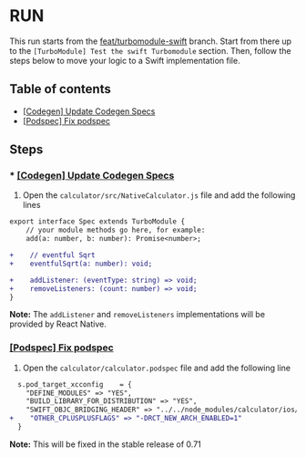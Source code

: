 # RUN

This run starts from the [feat/turbomodule-swift](https://github.com/react-native-community/RNNewArchitectureLibraries/tree/feat/turbomodule-swift) branch.
Start from there up to the `[TurboModule] Test the swift Turbomodule` section. Then, follow the steps below to move your logic to a Swift implementation file.

## Table of contents

* [[Codegen] Update Codegen Specs](#codegen)
* [[Podspec] Fix podspec](#fix-podspec)


## Steps

### <a name="codegen" />* [[Codegen] Update Codegen Specs](#codegen)

1. Open the `calculator/src/NativeCalculator.js` file and add the following lines
```diff
export interface Spec extends TurboModule {
    // your module methods go here, for example:
    add(a: number, b: number): Promise<number>;

+    // eventful Sqrt
+    eventfulSqrt(a: number): void;

+    addListener: (eventType: string) => void;
+    removeListeners: (count: number) => void;
}
```

**Note:** The `addListener` and `removeListeners` implementations will be provided by React Native.

### <a name="fix-podspec" />[[Podspec] Fix podspec](#fix-podspec)

1. Open the `calculator/calculator.podspec` file and add the following line
```diff
  s.pod_target_xcconfig    = {
    "DEFINE_MODULES" => "YES",
    "BUILD_LIBRARY_FOR_DISTRIBUTION" => "YES",
    "SWIFT_OBJC_BRIDGING_HEADER" => "../../node_modules/calculator/ios/calculator-Bridging-Header.h",
+    "OTHER_CPLUSPLUSFLAGS" => "-DRCT_NEW_ARCH_ENABLED=1"
  }

```

**Note:** This will be fixed in the stable release of 0.71
